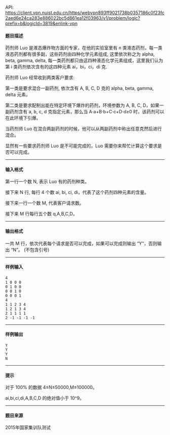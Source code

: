 API: https://client.vpn.nuist.edu.cn/https/webvpn893ff9021738b0357186c0f23fc2aed6e24ca283e886022bc5d861ea12f03963/v1/problem/logic?prefix=b&logicId=3819&enlink-vpn

#### 题目描述

药剂师 Luo 是液态爆炸物方面的专家，在他的实验室里有 n 类液态药剂，每一类液态药剂都有很多副，这些药剂由四种化学元素组成, 这里依次称之为 alpha, beta, gamma, delta, 每一类药剂都只由这四种液态化学元素组成，这里我们认为第 i 类药剂依次含有的这四种元素 ai，bi，ci，di 克.

药剂师 Luo 经常收到两类客户要求:

第一类是要求混合一副药剂, 依次含有 A, B, C, D 克的 alpha, beta, gamma, delta 元素。

第二类是要求配制出能在特定环境下爆炸的药剂，环境参数为 A, B, C, D，如果一副药剂含有 a, b, c, d 克指定元素，那么当 A⋅a+B⋅b+C⋅c+D⋅d≥0 时，该药剂可以在此环境下引爆。

当药剂师 Luo 在混合两副药剂的时候，他可以从两副药剂中称出任意克然后进行混合。

显然有一些要求药剂师 Luo 是不可能完成的，Luo 需要你来帮忙计算这个要求是否可以完成。

---

#### 输入格式

第一行一个数 N, 表示 Luo 有的药剂种类。

接下来 N 行, 每行 4 个数 ai, bi, ci, di，代表了这个药剂四种元素的含量。

接下来一行一个数 M, 代表客户请求数。

接下来 M 行每行五个数 q,A,B,C,D。

---

#### 输出格式

一共 M 行，依次代表每个请求是否可以完成，如果可以完成则输出 “Y”，否则输出 “N”。 (不包含引号)

---

#### 样例输入
```
4
1 0 0 0
0 1 0 0
0 0 1 0
0 0 0 1
4
1 1 2 3 4
1 2 1 3 4
2 1 1 1 1
2 -1 -1 -1 -1
```

---

#### 样例输出
```
Y
Y
Y
N
```

---

#### 提示

对于 100% 的数据 4≤N≤50000,M≤100000。

ai,bi,ci,di,A,B,C,D 的绝对值小于 10^9。

---

#### 题目来源

2015年国家集训队测试